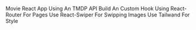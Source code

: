 Movie React App
Using An TMDP API
Build An Custom Hook
Using React-Router For Pages
Use React-Swiper For Swipping Images
Use Tailwand For Style
